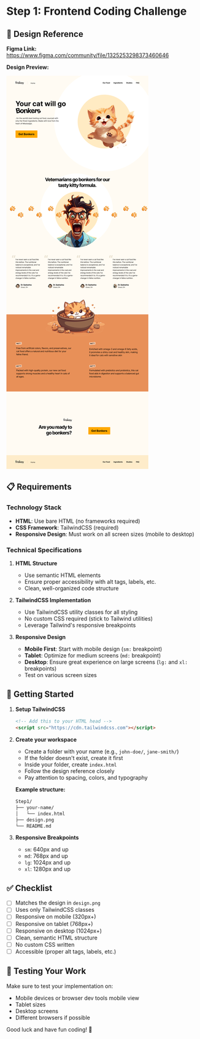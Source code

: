 # Step 1: Frontend Coding Challenge

## 🎨 Design Reference

**Figma Link:** https://www.figma.com/community/file/1325253298373460646

**Design Preview:**

![Design Reference](./design.png)

## 📋 Requirements

### Technology Stack

- **HTML**: Use bare HTML (no frameworks required)
- **CSS Framework**: TailwindCSS (required)
- **Responsive Design**: Must work on all screen sizes (mobile to desktop)

### Technical Specifications

1. **HTML Structure**

   - Use semantic HTML elements
   - Ensure proper accessibility with alt tags, labels, etc.
   - Clean, well-organized code structure

2. **TailwindCSS Implementation**

   - Use TailwindCSS utility classes for all styling
   - No custom CSS required (stick to Tailwind utilities)
   - Leverage Tailwind's responsive breakpoints

3. **Responsive Design**
   - **Mobile First**: Start with mobile design (`sm:` breakpoint)
   - **Tablet**: Optimize for medium screens (`md:` breakpoint)
   - **Desktop**: Ensure great experience on large screens (`lg:` and `xl:` breakpoints)
   - Test on various screen sizes

## 🚀 Getting Started

1. **Setup TailwindCSS**

   ```html
   <!-- Add this to your HTML head -->
   <script src="https://cdn.tailwindcss.com"></script>
   ```

2. **Create your workspace**

   - Create a folder with your name (e.g., `john-doe/`, `jane-smith/`)
   - If the folder doesn't exist, create it first
   - Inside your folder, create `index.html`
   - Follow the design reference closely
   - Pay attention to spacing, colors, and typography

   **Example structure:**

   ```
   Step1/
   ├── your-name/
   │   └── index.html
   ├── design.png
   └── README.md
   ```

3. **Responsive Breakpoints**
   - `sm`: 640px and up
   - `md`: 768px and up
   - `lg`: 1024px and up
   - `xl`: 1280px and up

## ✅ Checklist

- [ ] Matches the design in `design.png`
- [ ] Uses only TailwindCSS classes
- [ ] Responsive on mobile (320px+)
- [ ] Responsive on tablet (768px+)
- [ ] Responsive on desktop (1024px+)
- [ ] Clean, semantic HTML structure
- [ ] No custom CSS written
- [ ] Accessible (proper alt tags, labels, etc.)

## 📱 Testing Your Work

Make sure to test your implementation on:

- Mobile devices or browser dev tools mobile view
- Tablet sizes
- Desktop screens
- Different browsers if possible

Good luck and have fun coding! 🎉
